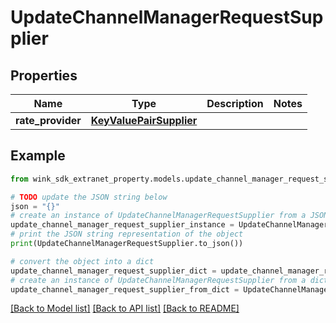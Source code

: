 # UpdateChannelManagerRequestSupplier


## Properties

Name | Type | Description | Notes
------------ | ------------- | ------------- | -------------
**rate_provider** | [**KeyValuePairSupplier**](KeyValuePairSupplier.md) |  | 

## Example

```python
from wink_sdk_extranet_property.models.update_channel_manager_request_supplier import UpdateChannelManagerRequestSupplier

# TODO update the JSON string below
json = "{}"
# create an instance of UpdateChannelManagerRequestSupplier from a JSON string
update_channel_manager_request_supplier_instance = UpdateChannelManagerRequestSupplier.from_json(json)
# print the JSON string representation of the object
print(UpdateChannelManagerRequestSupplier.to_json())

# convert the object into a dict
update_channel_manager_request_supplier_dict = update_channel_manager_request_supplier_instance.to_dict()
# create an instance of UpdateChannelManagerRequestSupplier from a dict
update_channel_manager_request_supplier_from_dict = UpdateChannelManagerRequestSupplier.from_dict(update_channel_manager_request_supplier_dict)
```
[[Back to Model list]](../README.md#documentation-for-models) [[Back to API list]](../README.md#documentation-for-api-endpoints) [[Back to README]](../README.md)


